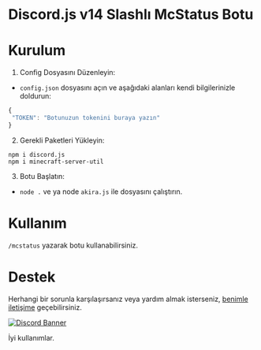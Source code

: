 # Discord.js v14 Slashlı McStatus Botu

# Kurulum
1. Config Dosyasını Düzenleyin:
 * ``config.json`` dosyasını açın ve aşağıdaki alanları kendi bilgilerinizle doldurun:
 ```js
{
  "TOKEN": "Botunuzun tokenini buraya yazın"
}
```

2. Gerekli Paketleri Yükleyin:
```
npm i discord.js
npm i minecraft-server-util
```

3. Botu Başlatın:

- ``node .`` ve ya node ``akira.js`` ile dosyasını çalıştırın.

# Kullanım
``/mcstatus`` yazarak botu kullanabilirsiniz.

# Destek
Herhangi bir sorunla karşılaşırsanız veya yardım almak isterseniz, [benimle iletişime](https://discord.com/users/337545269845688361) geçebilirsiniz.


[![Discord Banner](https://api.weblutions.com/discord/invite/bdfd/)](https://discord.gg/bdfd)

İyi kullanımlar.
